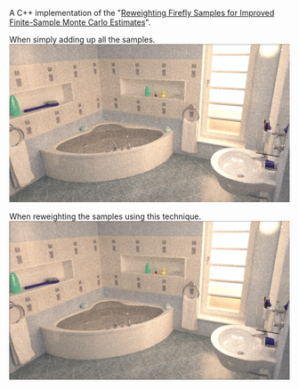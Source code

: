 A C++ implementation of the "[Reweighting Firefly Samples for Improved Finite-Sample Monte Carlo Estimates](https://cg.ivd.kit.edu/rwmc.php)".

When simply adding up all the samples.
![alt text](result0.png)

When reweighting the samples using this technique.
![alt text](result1.png)
